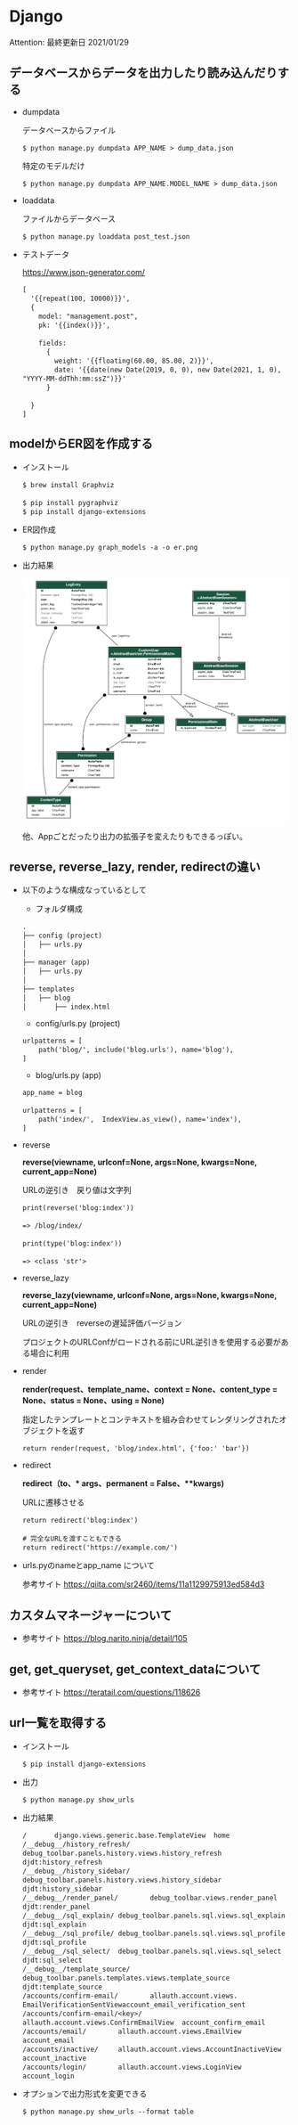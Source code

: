 # Django

Attention: 最終更新日 2021/01/29


## データベースからデータを出力したり読み込んだりする

- dumpdata

  データベースからファイル

  ```
  $ python manage.py dumpdata APP_NAME > dump_data.json
  ```

  特定のモデルだけ

  ```
  $ python manage.py dumpdata APP_NAME.MODEL_NAME > dump_data.json
  ```

- loaddata

  ファイルからデータベース

  ```
  $ python manage.py loaddata post_test.json   
  ```

- テストデータ
  
  https://www.json-generator.com/
  
  ```
  [
    '{{repeat(100, 10000)}}',
    {
      model: "management.post",
      pk: '{{index()}}',
      
      fields: 
        {
          weight: '{{floating(60.00, 85.00, 2)}}',
          date: '{{date(new Date(2019, 0, 0), new Date(2021, 1, 0),   "YYYY-MM-ddThh:mm:ssZ")}}'
        }
    
    }
  ]
  ```


## modelからER図を作成する

- インストール
  
  ```
  $ brew install Graphviz

  $ pip install pygraphviz
  $ pip install django-extensions
  ```

- ER図作成

  ```
  $ python manage.py graph_models -a -o er.png
  ```

- 出力結果

  ![出力結果](../img/er_sample.png)  

  他、Appごとだったり出力の拡張子を変えたりもできるっぽい。

## reverse, reverse_lazy, render, redirectの違い

- 以下のような構成なっているとして

  - フォルダ構成

  ```
  .
  ├── config (project)
  │   ├── urls.py
  │
  ├── manager (app)
  │   ├── urls.py
  │
  ├── templates
  │   ├── blog
  │       ├── index.html
  ```

  - config/urls.py (project)

  ```
  urlpatterns = [
      path('blog/', include('blog.urls'), name='blog'),
  ]
  ```

  - blog/urls.py (app)

  ```
  app_name = blog

  urlpatterns = [
      path('index/',  IndexView.as_view(), name='index'),
  ]
  ```

- reverse

  __reverse(viewname, urlconf=None, args=None, kwargs=None, current_app=None)__
  
  URLの逆引き　戻り値は文字列
  
  ```
  print(reverse('blog:index'))
  
  => /blog/index/

  print(type('blog:index'))

  => <class 'str'> 
  ```

- reverse_lazy

  __reverse_lazy(viewname, urlconf=None, args=None, kwargs=None, current_app=None)__

  URLの逆引き　reverseの遅延評価バージョン

  プロジェクトのURLConfがロードされる前にURL逆引きを使用する必要がある場合に利用

- render

  __render(request、template_name、context = None、content_type = None、status = None、using = None)__

  指定したテンプレートとコンテキストを組み合わせてレンダリングされたオブジェクトを返す

  ```
  return render(request, 'blog/index.html', {'foo:' 'bar'})
  ```

- redirect

  __redirect（to、* args、permanent = False、**kwargs)__

  URLに遷移させる

  ```
  return redirect('blog:index')

  # 完全なURLを渡すこともできる
  return redirect('https://example.com/') 
  ```

- urls.pyのnameとapp_name について

  参考サイト https://qiita.com/sr2460/items/11a1129975913ed584d3

## カスタムマネージャーについて

- 参考サイト https://blog.narito.ninja/detail/105

## get, get_queryset, get_context_dataについて 

- 参考サイト https://teratail.com/questions/118626

## url一覧を取得する

- インストール

  ```
  $ pip install django-extensions
  ```

- 出力

  ```
  $ python manage.py show_urls
  ```


- 出力結果

  ```
  /       django.views.generic.base.TemplateView  home
  /__debug__/history_refresh/     debug_toolbar.panels.history.views.history_refresh       djdt:history_refresh
  /__debug__/history_sidebar/     debug_toolbar.panels.history.views.history_sidebar       djdt:history_sidebar
  /__debug__/render_panel/        debug_toolbar.views.render_panel        djdt:render_panel
  /__debug__/sql_explain/ debug_toolbar.panels.sql.views.sql_explain      djdt:sql_explain
  /__debug__/sql_profile/ debug_toolbar.panels.sql.views.sql_profile      djdt:sql_profile
  /__debug__/sql_select/  debug_toolbar.panels.sql.views.sql_select       djdt:sql_select
  /__debug__/template_source/     debug_toolbar.panels.templates.views.template_source     djdt:template_source
  /accounts/confirm-email/        allauth.account.views.  EmailVerificationSentViewaccount_email_verification_sent
  /accounts/confirm-email/<key>/  allauth.account.views.ConfirmEmailView  account_confirm_email
  /accounts/email/        allauth.account.views.EmailView account_email
  /accounts/inactive/     allauth.account.views.AccountInactiveView       account_inactive
  /accounts/login/        allauth.account.views.LoginView account_login
  ```

- オプションで出力形式を変更できる

  ```
  $ python manage.py show_urls --format table
  ```